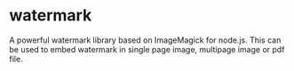 # watermark
A powerful watermark library based on ImageMagick for node.js. This can be used to embed watermark in single page image, multipage image or pdf file.
